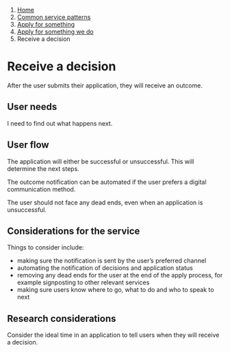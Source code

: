 1.  [Home](/docs/core/contents)
2.	[Common service patterns](/docs/documentation/core/common-service-patterns/overview)
3.  [Apply for something](/docs/documentation/core/common-service-patterns/service-patterns/apply-for-something/overview)
4.  [Apply for something we do](/docs/documentation/core/common-service-patterns/service-patterns/apply-for-something/apply-for-something-ecc-does/overview)
5.  Receive a decision

# Receive a decision
After the user submits their application, they will receive an outcome. 

## User needs

I need to find out what happens next.

## User flow 

The application will either be successful or unsuccessful. This will determine the next steps.

The outcome notification can be automated if the user prefers a digital communication method.

The user should not face any dead ends, even when an application is unsuccessful. 

## Considerations for the service 

Things to consider include:

* making sure the notification is sent by the user’s preferred channel
* automating the notification of decisions and application status
* removing any dead ends for the user at the end of the apply process, for example signposting to other relevant services
* making sure users know where to go, what to do and who to speak to next

## Research considerations 

Consider the ideal time in an application to tell users when they will receive a decision.
